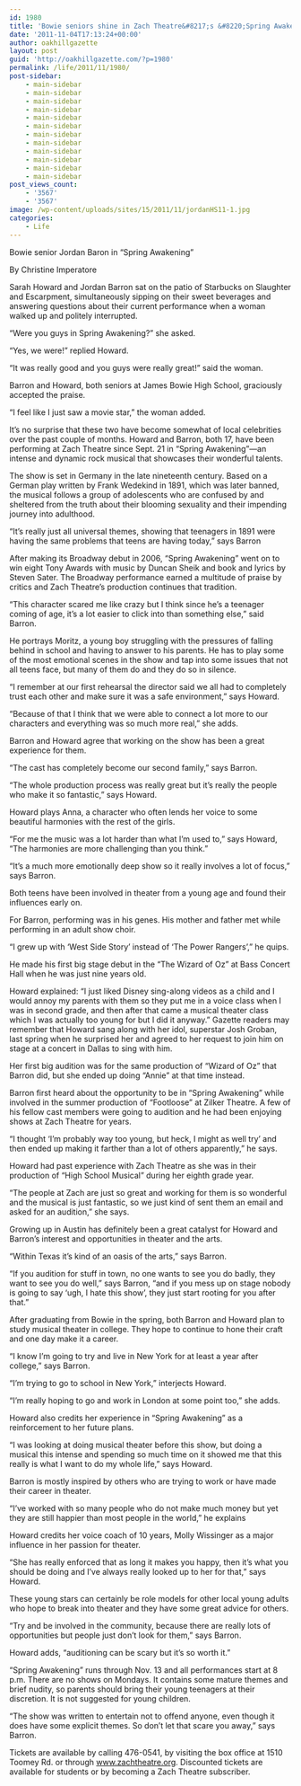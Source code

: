 ```yaml
---
id: 1980
title: 'Bowie seniors shine in Zach Theatre&#8217;s &#8220;Spring Awakening&#8221;'
date: '2011-11-04T17:13:24+00:00'
author: oakhillgazette
layout: post
guid: 'http://oakhillgazette.com/?p=1980'
permalink: /life/2011/11/1980/
post-sidebar:
    - main-sidebar
    - main-sidebar
    - main-sidebar
    - main-sidebar
    - main-sidebar
    - main-sidebar
    - main-sidebar
    - main-sidebar
    - main-sidebar
    - main-sidebar
    - main-sidebar
    - main-sidebar
post_views_count:
    - '3567'
    - '3567'
image: /wp-content/uploads/sites/15/2011/11/jordanHS11-1.jpg
categories:
    - Life
---
```


Bowie senior Jordan Baron in “Spring Awakening”

By Christine Imperatore

Sarah Howard and Jordan Barron sat on the patio of Starbucks on Slaughter and Escarpment, simultaneously sipping on their sweet beverages and answering questions about their current performance when a woman walked up and politely interrupted.

“Were you guys in Spring Awakening?” she asked.

“Yes, we were!” replied Howard.

“It was really good and you guys were really great!” said the woman.

Barron and Howard, both seniors at James Bowie High School, graciously accepted the praise.

“I feel like I just saw a movie star,” the woman added.

It’s no surprise that these two have become somewhat of local celebrities over the past couple of months. Howard and Barron, both 17, have been performing at Zach Theatre since Sept. 21 in “Spring Awakening”—an intense and dynamic rock musical that showcases their wonderful talents.

The show is set in Germany in the late nineteenth century. Based on a German play written by Frank Wedekind in 1891, which was later banned, the musical follows a group of adolescents who are confused by and sheltered from the truth about their blooming sexuality and their impending journey into adulthood.

“It’s really just all universal themes, showing that teenagers in 1891 were having the same problems that teens are having today,” says Barron

After making its Broadway debut in 2006, “Spring Awakening” went on to win eight Tony Awards with music by Duncan Sheik and book and lyrics by Steven Sater. The Broadway performance earned a multitude of praise by critics and Zach Theatre’s production continues that tradition.

“This character scared me like crazy but I think since he’s a teenager coming of age, it’s a lot easier to click into than something else,” said Barron.

He portrays Moritz, a young boy struggling with the pressures of falling behind in school and having to answer to his parents. He has to play some of the most emotional scenes in the show and tap into some issues that not all teens face, but many of them do and they do so in silence.

“I remember at our first rehearsal the director said we all had to completely trust each other and make sure it was a safe environment,” says Howard.

“Because of that I think that we were able to connect a lot more to our characters and everything was so much more real,” she adds.

Barron and Howard agree that working on the show has been a great experience for them.

“The cast has completely become our second family,” says Barron.

“The whole production process was really great but it’s really the people who make it so fantastic,” says Howard.

Howard plays Anna, a character who often lends her voice to some beautiful harmonies with the rest of the girls.

“For me the music was a lot harder than what I’m used to,” says Howard, “The harmonies are more challenging than you think.”

“It’s a much more emotionally deep show so it really involves a lot of focus,” says Barron.

Both teens have been involved in theater from a young age and found their influences early on.

For Barron, performing was in his genes. His mother and father met while performing in an adult show choir.

“I grew up with ‘West Side Story’ instead of ‘The Power Rangers’,” he quips.

He made his first big stage debut in the “The Wizard of Oz” at Bass Concert Hall when he was just nine years old.

Howard explained: “I just liked Disney sing-along videos as a child and I would annoy my parents with them so they put me in a voice class when I was in second grade, and then after that came a musical theater class which I was actually too young for but I did it anyway.” Gazette readers may remember that Howard sang along with her idol, superstar Josh Groban, last spring when he surprised her and agreed to her request to join him on stage at a concert in Dallas to sing with him.

Her first big audition was for the same production of “Wizard of Oz” that Barron did, but she ended up doing “Annie” at that time instead.

Barron first heard about the opportunity to be in “Spring Awakening” while involved in the summer production of “Footloose” at Zilker Theatre. A few of his fellow cast members were going to audition and he had been enjoying shows at Zach Theatre for years.

“I thought ‘I’m probably way too young, but heck, I might as well try’ and then ended up making it farther than a lot of others apparently,” he says.

Howard had past experience with Zach Theatre as she was in their production of “High School Musical” during her eighth grade year.

“The people at Zach are just so great and working for them is so wonderful and the musical is just fantastic, so we just kind of sent them an email and asked for an audition,” she says.

Growing up in Austin has definitely been a great catalyst for Howard and Barron’s interest and opportunities in theater and the arts.

“Within Texas it’s kind of an oasis of the arts,” says Barron.

“If you audition for stuff in town, no one wants to see you do badly, they want to see you do well,” says Barron, “and if you mess up on stage nobody is going to say ‘ugh, I hate this show’, they just start rooting for you after that.”

After graduating from Bowie in the spring, both Barron and Howard plan to study musical theater in college. They hope to continue to hone their craft and one day make it a career.

“I know I’m going to try and live in New York for at least a year after college,” says Barron.

“I’m trying to go to school in New York,” interjects Howard.

“I’m really hoping to go and work in London at some point too,” she adds.

Howard also credits her experience in “Spring Awakening” as a reinforcement to her future plans.

“I was looking at doing musical theater before this show, but doing a musical this intense and spending so much time on it showed me that this really is what I want to do my whole life,” says Howard.

Barron is mostly inspired by others who are trying to work or have made their career in theater.

“I’ve worked with so many people who do not make much money but yet they are still happier than most people in the world,” he explains

Howard credits her voice coach of 10 years, Molly Wissinger as a major influence in her passion for theater.

“She has really enforced that as long it makes you happy, then it’s what you should be doing and I’ve always really looked up to her for that,” says Howard.

These young stars can certainly be role models for other local young adults who hope to break into theater and they have some great advice for others.

“Try and be involved in the community, because there are really lots of opportunities but people just don’t look for them,” says Barron.

Howard adds, “auditioning can be scary but it’s so worth it.”

“Spring Awakening” runs through Nov. 13 and all performances start at 8 p.m. There are no shows on Mondays. It contains some mature themes and brief nudity, so parents should bring their young teenagers at their discretion. It is not suggested for young children.

“The show was written to entertain not to offend anyone, even though it does have some explicit themes. So don’t let that scare you away,” says Barron.

Tickets are available by calling 476-0541, by visiting the box office at 1510 Toomey Rd. or through www.zachtheatre.org. Discounted tickets are available for students or by becoming a Zach Theatre subscriber.
